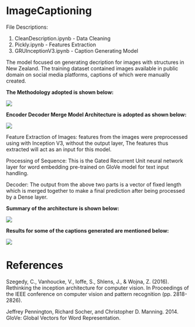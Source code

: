 # ImageCaptioning

File Descriptions:
1) CleanDescription.ipynb - Data Cleaning
2) Pickly.ipynb - Features Extraction
3) GRUInceptionV3.ipynb - Caption Generating Model

The model focused on generating decription for images with structures in New Zealand. The training dataset contained images available in public domain on social media platforms, captions of which were manually created.

**The Methodology adopted is shown below:**


<image src = "Images/Flow.png">

**Encoder Decoder Merge Model Architecture is adopted as shown below:**


<image src = "Images/Architecture.png">

Feature Extraction of Images: features from the images were preprocessed using with Inception V3, without the output layer, The features thus extracted will act as an input for this model.

Processing of Sequence: This is the Gated Recurrent Unit neural network layer for word embedding pre-trained on GloVe model for text input handling.

Decoder: The output from the above two parts is a vector of fixed length which is merged together to make a final prediction after being processed by a Dense layer.


**Summary of the architecture is shown below:**


<image src = "Images/GRUModel.png">

**Results for some of the captions generated are mentioned below:**


<image src = "Images/Flow.png">
  

# References
Szegedy, C., Vanhoucke, V., Ioffe, S., Shlens, J., & Wojna, Z. (2016). Rethinking the inception architecture for computer vision. In Proceedings of the IEEE conference on computer vision and pattern recognition (pp. 2818-2826).

Jeffrey Pennington, Richard Socher, and Christopher D. Manning. 2014. GloVe: Global Vectors for Word Representation.
